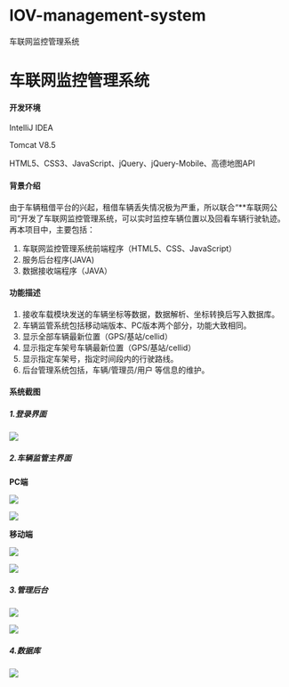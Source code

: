 # IOV-management-system
车联网监控管理系统
# 车联网监控管理系统
####  开发环境
IntelliJ IDEA

Tomcat V8.5

HTML5、CSS3、JavaScript、jQuery、jQuery-Mobile、高德地图API
#### 背景介绍
由于车辆租借平台的兴起，租借车辆丢失情况极为严重，所以联合“**车联网公司”开发了车联网监控管理系统，可以实时监控车辆位置以及回看车辆行驶轨迹。再本项目中，主要包括：
1. 车联网监控管理系统前端程序（HTML5、CSS、JavaScript）
2. 服务后台程序(JAVA)
3. 数据接收端程序（JAVA）

#### 功能描述
1. 接收车载模块发送的车辆坐标等数据，数据解析、坐标转换后写入数据库。
2. 车辆监管系统包括移动端版本、PC版本两个部分，功能大致相同。
3. 显示全部车辆最新位置（GPS/基站/cellid）
4. 显示指定车架号车辆最新位置（GPS/基站/cellid）
5. 显示指定车架号，指定时间段内的行驶路线。
6. 后台管理系统包括，车辆/管理员/用户 等信息的维护。

#### 系统截图
##### 1.登录界面

![](https://images2018.cnblogs.com/blog/1192699/201803/1192699-20180303100150995-26246857.png)

##### 2.车辆监管主界面
**PC端**

![](https://images2018.cnblogs.com/blog/1192699/201803/1192699-20180303100842101-478950242.png)

![](https://images2018.cnblogs.com/blog/1192699/201803/1192699-20180303100906135-1831112366.png)

**移动端**

![](https://images2018.cnblogs.com/blog/1192699/201803/1192699-20180303101352716-759100327.png)

![](https://images2018.cnblogs.com/blog/1192699/201803/1192699-20180303101448419-1750952019.png)

##### 3.管理后台

![](https://images2018.cnblogs.com/blog/1192699/201803/1192699-20180303101532154-1360025870.png)

![](https://images2018.cnblogs.com/blog/1192699/201803/1192699-20180303101542285-1648834298.png)

##### 4.数据库

![](https://images2018.cnblogs.com/blog/1192699/201803/1192699-20180303101852015-52497719.png)

